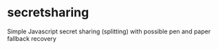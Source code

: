 # secretsharing
Simple Javascript secret sharing (splitting) with possible pen and paper fallback recovery
